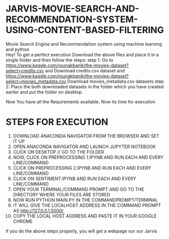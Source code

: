 # JARVIS-MOVIE-SEARCH-AND-RECOMMENDATION-SYSTEM-USING-CONTENT-BASED-FILTERING
Movie Search Engine and Recommendation system using machine learning and python  
Hey!
To get a perfect execution Download the above files and place it in a single folder
and then follow the steps:
step 1: Go to https://www.kaggle.com/rounakbanik/the-movies-dataset?select=credits.csv and Download credits.csv dataset and https://www.kaggle.com/rounakbanik/the-movies-dataset?select=movies_metadata.csv Download movies_metadata.csv datasets
step 2: Place the both downloaded datasets in the folder which you have created earlier and put the folder on desktop.

Now You have all the Requirements available, Now its time for execution
# STEPS FOR EXECUTION
1. DOWNLOAD ANACONDA NAVIGATOR FROM THE BROWSER AND SET IT UP
2. OPEN ANACONDA NAVIGATOR AND LAUNCH JUPYTER NOTEBOOK
3. CLICK ON DESKTOP // GO TO THE FOLDER 
4. NOW, CLICK ON PREPROCESSING 1.IPYNB AND RUN EACH AND EVERY LINE/COMMAND
5. CLICK ON PREPROCESSING 2.IPYNB AND RUN EACH AND EVERY LINE/COMMAND
6. CLICK ON SENTIMENT.IPYNB AND RUN EACH AND EVERY LINE/COMMAND
7. OPEN YOUR TERMINAL/COMMAND PROMPT AND GO TO THE DIRECTORY WHERE YOUR FILES ARE STORED
8. NOW RUN PYTHON MAIN.PY IN THE COMMANDPROMPT/TERMINAL
9. IT WILL GIVE THE LOCALHOST ADDRESS IN THE COMMAND PROMPT AS http://127.0.0.1:5000/
10. COPY THE LOCAL HOST ADDRESS AND PASTE IT IN YOUR GOOGLE CHROME


if you do the above steps properly, you will get a webpage our our Jarvis
